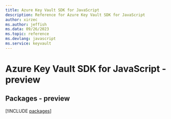 ```yaml
---
title: Azure Key Vault SDK for JavaScript
description: Reference for Azure Key Vault SDK for JavaScript
author: xirzec
ms.author: jeffish
ms.data: 09/26/2023
ms.topic: reference
ms.devlang: javascript
ms.service: keyvault
---
```

# Azure Key Vault SDK for JavaScript - preview
## Packages - preview
[!INCLUDE [packages](key-vault-index.md)]